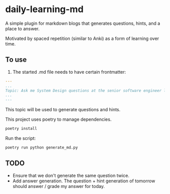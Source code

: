 # daily-learning-md

A simple plugin for markdown blogs that generates questions, hints, and a place to answer.

Motivated by spaced repetition (similar to Anki) as a form of learning over time.

## To use

1. The started .md file needs to have certain frontmatter:

```yaml
---
...
Topic: Ask me System Design questions at the senior software engineer level.
...
---
```

This topic will be used to generate questions and hints.

This project uses poetry to manage dependencies.

```bash
poetry install
```

Run the script:

```bash
poetry run python generate_md.py
```

## TODO
- Ensure that we don't generate the same question twice.
- Add answer generation. The question + hint generation of tomorrow should answer / grade my answer for today.